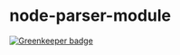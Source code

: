 # node-parser-module

[![Greenkeeper badge](https://badges.greenkeeper.io/aniltako/node-parser-module.svg)](https://greenkeeper.io/)
